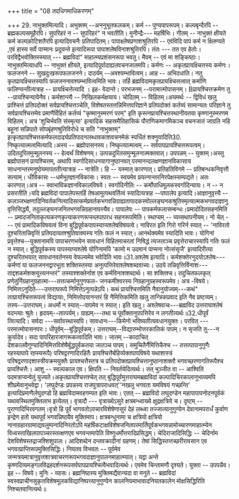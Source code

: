 +++
title = "08 तदधिगमाधिकरणम्"

+++
29. नाभुक्तमित्यादि। अभुक्तम् --अननुभूतफलकम्। कर्म -- पुण्यपापरूपम्। कल्पबृन्दैरपि --ब्रह्मकल्पसमूहैरपि। सुपरिहरं न -- सुपरिहरं" न भवतीति। मुनीन्द्रैः--- महर्षिभिः। गीतम् -- नाभुक्तं क्षीयते कर्म कल्पको़टिशतैरपि इत्यादिवचनैः प्रतिपादितम्। पापाक्ष्लेषप्रणाशश्रुतिरपि -- एवंविदि पापं कर्म न क्ष्लिण्यते ,एवं हास्य सर्वे पाप्मानः प्रदूयन्ते इत्यादिरूपा पापाशलेषविनाशश्रुतिरपि। तंतः --- तत एव हेतोः। परविद्वैभवोक्तिस्स्यात् --- ब्रह्मविदां" माहात्म्यप्रशंसनरूपा भवतु। मैवम् -- एवं मा शङ्किष्ठाः। नाभुक्तमित्याधपि -- नाभुक्तं क्षीयते, इत्यादिपूर्वादाह्यतवचनजातमपि। कर्मणः -- अकृतप्रायक्ष्चित्तस्य कर्मणः। फलजनने -- सुखदुःखरूपफलजनने। दाठर्यम् --अवश्यम्भावित्वम्। आह -- अभिदधाति। नतु कृतप्रायक्ष्चित्तस्यापि फलजननावश्यम्भावित्वमिति भावः। तर्हि ब्रह्मविदामकृतप्रायक्ष्चित्तत्वात् कर्माणि फलिण्यन्तीत्यत्राह -- प्रायक्ष्चित्तेत्यादि । इह- वेदान्ते। परभजनम् --परामात्मोपासनम्। Bप्रायश्चित्तक्रमेण तु --प्रायश्चिन्यायेनैव। कर्मशान्त्यै -- निखिलकर्मक्षयाय। चोदितम् -- विहितम्।अयमर्थः -- द्विविधं खलु प्राश्चित्तं प्रतिपदोक्तं सर्वप्रायश्चित्तञ्चेति, विशेषतस्तत्तन्निमित्तपरिज्ञाने प्रतिपदोक्तं कर्तव्यं सामान्यतः परिज्ञाने तु सर्वप्रायश्चित्तमेव प्रमाणैर्विहितं कर्तव्यं "कृष्मानुस्मरणं परम्" इति कृस्त्नप्रायश्चित्तस्थानीयतया कृष्णानुस्मरणम विहितम्। अत्र 'शुचिर्भवति संस्मृत्या' इत्यादिकं सहस्रमैतिहासिकं पौराणिकमागमिकञ्च वचनजातं जाग्रति नहि बहूनां सन्निपाते सोपबृंहणश्रुतिविरोधे च सति "नाभुक्तम्" इत्कृतप्रायश्चित्तकर्मफलदार्ढ्यप्रतिपादनलब्धावकाशवचनमेकं स्पर्धितं शक्नुयादिति30. निष्कृत्यात्मत्वमित्यादि।अस्य -- ब्रह्मोपासनस्य। निष्कृत्यात्मत्वम् -- सर्वपापप्रायश्चित्तरूपत्वम्। उदितदुरितमुन्मूलनस्य -- हेत्वर्थं विशेषणम्। उत्पन्नदुरितसमुन्मूलनात्मक्तवात्। उपपन्नम् -- युक्तम्।अस्तु ब्रह्मोपासनं प्रायश्चित्तम्, अथापि स्वर्गादिसाधनयागानुष्ठानवत् परमानन्दलक्षणज्ञानविकासाय साधनान्तरमनुष्ठेयमापततीत्यात्राह -- नात्रेति। हि -- यस्मात् कारणात्। प्रतिहतिविगमे -- प्रतिबन्धकनिवृत्तौ सत्याम्। धीविकासः --धर्मभूतज्ञानविकासः। स्वतः -- स्वयमेव प्रयत्नान्तरनिरपेक्षस्सम्पद्यते। अतः कारणात्।अत्र -- स्वाभाविकज्ञानविकालविषये। स्वर्गादिनीतिः -- कर्मोपाधिमूलकस्वर्गादिन्यायः। न -- न प्रसरतीति।यदि ब्रह्मविदां पापालेपस्तर्हि तेषआमुत्पथवर्तित्वं स्यादित्यत्राह --पापालेप इत्यादि।आज्ञानुवृत्त्यै -- कलञ्जभक्षणादिनिवर्तकनित्यादिसत्कर्मप्रवर्तकभगवन्निग्राह्यतापादकस्वोल्लङ्घनकश्रुतिस्मृत्यात्मकभगवदाज्ञानुवृत्तिसिद्ध्यै, तदुल्लङ्घनजनितभगवन्निग्रहानापत्त्यैव। पापालेपः -- पापकर्मफलासम्बन्धः।प्रमादोदितसहनमिति -- प्रमादजनिताकृत्यकरणकृत्याकरणरूप्स्व्लपापरध सहनरूपमिति। स्थाप्यम् -- व्यव्सथापनीयम्। नो चेत् --- एवं प्रामादिकविषयत्वं विना बुद्धिपूर्वकपापस्याप्यश्लेषविषयत्वे। नाविरत इति गिरो गरिर्न स्यात् -- 'नाविरतो दुश्चरितान्निवृत्तिं प्रतिपदायतश्श्रुतिवाक्यस्य गतिः फलं न स्यात्। आनर्थक्यमेव स्यादिति भावः। योगिनां प्रवृत्तेश्च--युक्तानामपि पापाचरणभयेन सावधानं विहितमाचरतां निषिद्धं त्यजताञ्च प्रवृत्तेराचारस्यापि गतिः फलं न स्यात्। बुद्धिपूर्वकस्य पापस्याप्यश्लेषे योगिनामपि 'कामो म उदमानं पाप्मना नोत्संसृजै' इत्यादिरीत्या दुश्चरितभयात् सावधानवर्तनस्य वेफल्यमेव भवेदिति भावः॥31.अश्लेष इत्यादि। कर्मशक्तेरनुदयोऽश्लेषः---कर्मणां या फलजननद्वारभूता शक्तिस्तस्या अनुत्पत्तिरेवाश्लेषशब्दवाच्यः। उदये तन्निवृत्तिर्विनाशः---ताद्दशकर्मशक्त्युत्त्यनन्तरं" तस्याश्शक्तेर्नाश एव कर्मविनाशशब्दार्थः। सा शक्तिश्च। तदुचितफलकृत् प्रणेतुर्निग्रहानुग्रहात्मा---तत्तत्कर्मानुगुणफल- जनकमीश्वरस्य निग्रहानुग्रहस्वरूपमेव। अत्र -विषये। निमित्तऽनुदिते---उत्तराघरूपे निमित्तेऽनुत्पन्नेऽपि। कथं प्रायश्चित्तमिति नैवानुयोज्यम्---कथं" तत्प्रायश्चित्तरूपत्वं विद्यायाः, निमित्तोदयानन्तरं हि नैमित्तिकमिति खलु तान्त्रिकप्रवाद इति नैव प्रष्टव्यम्। तस्य--उत्तराघम्। अधर्मो न स्यात्--पापमेव न स्यात्। इति खलु। अश्लेषवाचः---ब्रह्मविद उत्तराघाश्लेषं वदन्त्याः श्रुतेः। हृदयम्--तात्पर्यम्। ग्राह्यम्---तथा च पूर्वोक्तानुपपत्तिरेव न लगतीत्यर्थः॥32.धीपूर्वं त्वित्यादि। सर्वदा ---सर्वावस्थास्वपि। सावधानः---किमेनो भविष्यतीत्यवधानयुक्तः। परवित् ---परमात्मोपासनपरः। धीपूर्वम्--बुद्धिपूर्वकम्। उत्तराघम्--विद्यारम्भोत्तरकालिकं पापम्। न सृजति तु---न कुर्यादेव। सदा पापरिहारजागरूकत्वादिति भावः। जातम् --कादाचित् देशकालवैगुण्यादिनिमित्तविशेषैर्बुद्धपूर्वकतया जातञ्च पापम्। समुचितैर्नैमित्तिकैश्च -- तत्तत्पापानुगुणैः रहस्यापापे रह्स्यरूपै) परिषद्वरणादिरहितैः प्रायश्चित्तैर्बहिर्व्यक्तपापविषये यथाशास्त्रं परिषद्वरणादशास्त्रीयक्रमयुक्तैः प्रायश्चत्तैस्तत्र च प्रतिपदोक्तप्रायश्चित्तानुष्ठानाशक्तौ भगवच्छरणागतिरूपैश्च प्रायश्चित्तैः। आशु -- स्वल्पकाल एव। क्षिपति -- निवर्तयेदित्यर्थः। तत् भुञ्जीत वा -- आश्विति पदमत्राप्यन्वेतुं युज्यते।अकृतप्रायश्चित्तश्चेत् तत् बुद्धिपूर्वमुत्तराघमब्रह्मविदां कल्पादिचिरकालानुभाव्यमपि शीघ्रमेवानुभवेद्वा। 'लघुर्दण्डः प्रपन्नस्य राजपुत्रापराधवत्''नखलु भगवता यमविषयं गच्छन्ति' इत्यादिप्रमाणैर्लघुदण्डो हि ब्रह्मविदामवहगम्यत इति भावः। एतत् -- ब्रह्मविदो लघुदण्डेन महापापापनोदनपूर्वकं यथावस्थितमुक्तिलाभ इत्येतत्। वृत्रादौ --- वृत्राख्येऽसुरे क्षत्रबन्ध्वाख्ये क्षुद्रक्षत्रिये च। दृष्टम् -- पुराणादिभिरवगतम्।वृत्रो हि पूर्वं भागवतोऽपचारविशेषेणासुरं देहं लब्ध्वा तज्जात्यानुगुण्येन देवानामपराधँ कुर्वाण इन्द्रेण हतो यथापूर्वं भगवन्निष्ठयैव मुक्तिमाप। क्षत्रबन्धुनामा च क्षत्रियो क्षत्रियो नानाग्रहारग्रामाद्यवलुम्पनादिनिरतोऽपि महर्षिकटाक्षविशेषजनितपरमार्तिपूर्वकभगवन्नामोच्चारणमाहात्म्येन विध्वस्ताखिलपापञ्चरस्तत्क्षणएव भगवन्तमापेति विष्णुधर्मोत्तरादिप्रसिद्धम्। चेदिराजादिसिद्धिः -- चेदिर्नाम देशविशेषस्तद्राजश्शिशुपालः। आदिशब्देन दन्तवक्रादीनां ग्रहणम्। तेषां सिद्धिस्तत्तच्छरीरावसान एव भगवत्प्राप्तिरूपमुक्तिसिद्धिः। नियतव विभवतः -- पूर्वमेव जन्मत्रयमात्रानुवृत्तशात्रवाचरणरूपभगवदाज्ञानुपालनमाहात्म्यात्। यद्वा अन्ते कृष्णदिव्यमङ्गलविद्रहदर्शनरूपसर्वपापप्रायश्चित्वैभवादित्यर्थः। एवमेव चिन्तामणौ दृश्यते। युक्ता -- उपपन्नैव। इह -- विषये। मुनिः - व्यासः। ब्रह्मनिष्ठस्य मुक्तिमद्यैवान्यदा वा मनुते -- ब्रह्मविदां स्वस्वप्राचीनसुकृतविशेषमूलकविद्यानिष्पत्त्यानुगुण्येन कालनियमाभावादनियतकालेन मोक्षसिद्धिरिति निश्चतवानित्यर्थः॥
